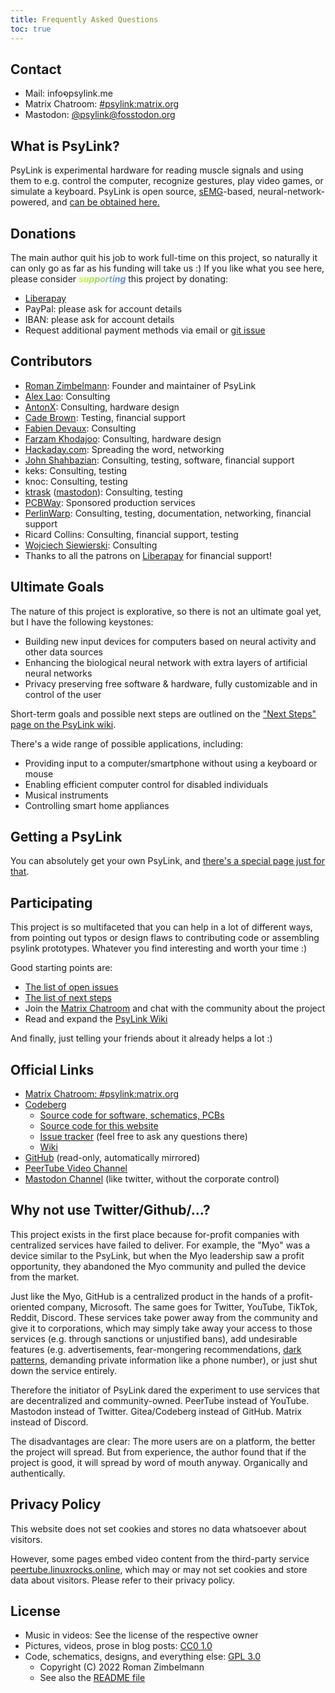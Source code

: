 ```yaml
---
title: Frequently Asked Questions
toc: true
---
```


## Contact

- Mail: info໑psylink.me
- Matrix Chatroom: [#psylink:matrix.org](https://matrix.to/#/#psylink:matrix.org)
- Mastodon: [@psylink@fosstodon.org](https://fosstodon.org/@psylink)

## What is PsyLink?

PsyLink is experimental hardware for reading muscle signals and using them to e.g. control the computer, recognize gestures, play video games, or simulate a keyboard.  PsyLink is open source, [sEMG](https://en.wikipedia.org/wiki/Electromyography)-based, neural-network-powered, and [can be obtained here.](/get)

## Donations

The main author quit his job to work full-time on this project, so naturally
it can only go as far as his funding will take us :) If you like what
you see here, please consider <b><i><span style='color:#C6FF29;'>s</span><span
style='color:#BAF13E;'>u</span><span style='color:#AEE453;'>p</span><span
style='color:#A2D669;'>p</span><span style='color:#96C97E;'>o</span><span
style='color:#8ABB94;'>r</span><span style='color:#7EAEA9;'>t</span><span
style='color:#72A0BE;'>i</span><span style='color:#6693D4;'>n</span><span
style='color:#5A85E9;'>g</span></i></b> this project by donating:

- [Liberapay](https://liberapay.com/psylink/)
- PayPal: please ask for account details
- IBAN: please ask for account details
- Request additional payment methods via email or [git issue](https://codeberg.org/psylink/psylink/issues)

## Contributors

- [Roman Zimbelmann](https://rzim.dev): Founder and maintainer of PsyLink
- [Alex Lao](http://www.voltagedivide.com/): Consulting
- [AntonX](https://www.linkedin.com/in/anton-x/): Consulting, hardware design
- [Cade Brown](https://cade.site/): Testing, financial support
- [Fabien Devaux](http://github.com/fdev31/): Consulting
- [Farzam Khodajoo](https://www.linkedin.com/in/farzam-khodajoo): Consulting, hardware design
- [Hackaday.com](https://hackaday.com/2022/01/07/psylink-an-open-source-neural-interface-for-non-invasive-emg/): Spreading the word, networking
- [John Shahbazian](https://github.com/jshahbazi): Consulting, testing, software, financial support
- keks: Consulting, testing
- knoc: Consulting, testing
- [ktrask](https://twitter.com/ktrask23) ([mastodon](https://chaos.social/@ktrask)): Consulting, testing
- [PCBWay](https://pcbway.com): Sponsored production services
- [PerlinWarp](https://twitter.com/perlinwarp): Consulting, testing, documentation, networking, financial support
- Ricard Collins: Consulting, financial support, testing
- [Wojciech Siewierski](https://einval.eu): Consulting
- Thanks to all the patrons on [Liberapay](https://liberapay.com/psylink/) for financial support!

## Ultimate Goals

The nature of this project is explorative, so there is not an ultimate goal
yet, but I have the following keystones:

- Building new input devices for computers based on neural activity and other
  data sources
- Enhancing the biological neural network with extra layers of artificial
  neural networks
- Privacy preserving free software & hardware, fully customizable and in
  control of the user

Short-term goals and possible next steps are outlined on the ["Next Steps" page on the PsyLink wiki](https://codeberg.org/psylink/psylink/wiki/Next-Steps).

There's a wide range of possible applications, including:

- Providing input to a computer/smartphone without using a keyboard or mouse
- Enabling efficient computer control for disabled individuals
- Musical instruments
- Controlling smart home appliances

## Getting a PsyLink

You can absolutely get your own PsyLink, and [there's a special page just for that](/get).

## Participating

This project is so multifaceted that you can help in a lot of different ways,
from pointing out typos or design flaws to contributing code or assembling
psylink prototypes.  Whatever you find interesting and worth your time :)

Good starting points are:

- [The list of open issues](https://codeberg.org/psylink/psylink/issues)
- [The list of next steps](https://codeberg.org/psylink/psylink/wiki/Next-Steps)
- Join the [Matrix Chatroom](https://matrix.to/#/#psylink:matrix.org) and chat with the community about the project
- Read and expand the [PsyLink Wiki](https://codeberg.org/psylink/psylink/wiki)

And finally, just telling your friends about it already helps a lot :)

## Official Links

- [Matrix Chatroom: #psylink:matrix.org](https://matrix.to/#/#psylink:matrix.org)
- [Codeberg](https://codeberg.org/psylink)
    * [Source code for software, schematics, PCBs](https://codeberg.org/psylink/psylink)
    * [Source code for this website](https://codeberg.org/psylink/www-psylink)
    * [Issue tracker](https://codeberg.org/psylink/psylink/issues) (feel free to ask any questions there)
    * [Wiki](https://codeberg.org/psylink/psylink/wiki)
- [GitHub](https://github.com/psylink-me) (read-only, automatically mirrored)
- [PeerTube Video Channel](https://peertube.linuxrocks.online/video-channels/psylink/videos)
- [Mastodon Channel](https://fosstodon.org/@psylink) (like twitter, without the corporate control)

## Why not use Twitter/Github/...?

This project exists in the first place because for-profit companies with centralized services have failed to deliver.  For example, the "Myo" was a device similar to the PsyLink, but when the Myo leadership saw a profit opportunity, they abandoned the Myo community and pulled the device from the market.

Just like the Myo, GitHub is a centralized product in the hands of a profit-oriented company, Microsoft.  The same goes for Twitter, YouTube, TikTok, Reddit, Discord.  These services take power away from the community and give it to corporations, which may simply take away your access to those services (e.g. through sanctions or unjustified bans), add undesirable features (e.g. advertisements, fear-mongering recommendations, [dark patterns](https://en.wikipedia.org/wiki/Dark_pattern), demanding private information like a phone number), or just shut down the service entirely.

Therefore the initiator of PsyLink dared the experiment to use services that are decentralized and community-owned.  PeerTube instead of YouTube.  Mastodon instead of Twitter.  Gitea/Codeberg instead of GitHub.  Matrix instead of Discord.

The disadvantages are clear:  The more users are on a platform, the better the project will spread.  But from experience, the author found that if the project is good, it will spread by word of mouth anyway.  Organically and authentically.

## Privacy Policy

This website does not set cookies and stores no data whatsoever about visitors.

However, some pages embed video content from the third-party service [peertube.linuxrocks.online](https://peertube.linuxrocks.online), which may or may not set cookies and store data about visitors.  Please refer to their privacy policy.

## License

- Music in videos: See the license of the respective owner
- Pictures, videos, prose in blog posts: [CC0 1.0](https://creativecommons.org/publicdomain/zero/1.0/deed.en)
- Code, schematics, designs, and everything else: [GPL 3.0](https://www.gnu.org/licenses/gpl-3.0.en.html)
    - Copyright (C) 2022 Roman Zimbelmann
    - See also the [README file](https://codeberg.org/psylink/psylink#license)
